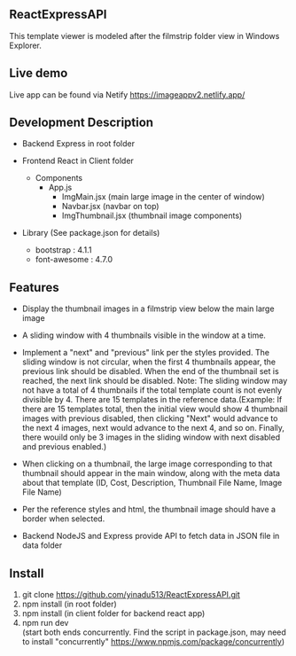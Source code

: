 ## ReactExpressAPI

This template viewer is modeled after the filmstrip folder view in Windows Explorer.

## Live demo

Live app can be found via Netify https://imageappv2.netlify.app/

## Development Description

- Backend Express in root folder
- Frontend React in Client folder
  - Components
    - App.js
      - ImgMain.jsx (main large image in the center of window)
      - Navbar.jsx (navbar on top)
      - ImgThumbnail.jsx (thumbnail image components)

- Library (See package.json for details)
  - bootstrap : 4.1.1
  - font-awesome : 4.7.0

## Features

- Display the thumbnail images in a filmstrip view below the main large image
- A sliding window with 4 thumbnails visible in the window at a time.
- Implement a "next" and "previous" link per the styles provided. The sliding window is not circular, when the first 4 thumbnails appear, the previous link should be disabled. When the end of the thumbnail set is reached, the next link should be disabled. Note: The sliding window may not have a total of 4 thumbnails if the total template count is not evenly divisible by 4. There are 15 templates in the reference data.(Example: If there are 15 templates total, then the initial view would show 4 thumbnail images with previous disabled, then clicking "Next" would advance to the next 4 images, next would advance to the next 4, and so on. Finally, there wouild only be 3 images in the sliding window with next disabled and previous enabled.)
- When clicking on a thumbnail, the large image corresponding to that thumbnail should appear in the main window, along with the meta data about that template (ID, Cost, Description, Thumbnail File Name, Image File Name)
- Per the reference styles and html, the thumbnail image should have a border when selected.

- Backend NodeJS and Express provide API to fetch data in JSON file in data folder

## Install
  1. git clone https://github.com/yinadu513/ReactExpressAPI.git
  2. npm install (in root folder)
  3. npm install (in client folder for backend react app)
  4. npm run dev  
     (start both ends concurrently. Find the script in package.json, may need to install "concurrently" https://www.npmjs.com/package/concurrently)
